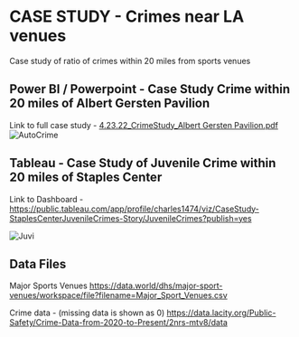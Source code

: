 # CASE STUDY - Crimes near LA venues
Case study of ratio of crimes within 20 miles from sports venues



## Power BI / Powerpoint - Case Study Crime within 20 miles of Albert Gersten Pavilion
Link to full case study - [4.23.22_CrimeStudy_Albert Gersten Pavilion.pdf](https://github.com/Mrcwr2/Py_Matplotlib_Histogram_Meryl_Streep/files/8824927/4.23.22_CrimeStudy_Albert.Gersten.Pavilion.pdf)
![AutoCrime](https://user-images.githubusercontent.com/40834093/173383979-e340ef5e-daa2-49d6-9b34-fc4501e8d79c.PNG)



## Tableau - Case Study of Juvenile Crime within 20 miles of Staples Center 
Link to Dashboard -  https://public.tableau.com/app/profile/charles1474/viz/CaseStudy-StaplesCenterJuvenileCrimes-Story/JuvenileCrimes?publish=yes

![Juvi](https://user-images.githubusercontent.com/40834093/173383425-32666f2a-3e5c-4744-9a19-0d304030e5f0.PNG)



## Data Files

Major Sports Venues 
https://data.world/dhs/major-sport-venues/workspace/file?filename=Major_Sport_Venues.csv

Crime data - (missing data is shown as 0)
https://data.lacity.org/Public-Safety/Crime-Data-from-2020-to-Present/2nrs-mtv8/data
